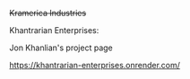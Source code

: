 <del>Kramerica Industries</del>

Khantrarian Enterprises:

Jon Khanlian's project page

https://khantrarian-enterprises.onrender.com/